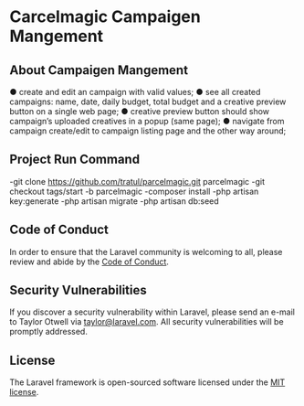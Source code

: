 <h1> Carcelmagic Campaigen Mangement </h1>

## About Campaigen Mangement

● create and edit an campaign with valid values;
● see all created campaigns: name, date, daily budget, total budget and a creative
preview button on a single web page;
● creative preview button should show campaign’s uploaded creatives in a popup
(same page);
● navigate from campaign create/edit to campaign listing page and the other way
around;

## Project Run Command

-git clone https://github.com/tratul/parcelmagic.git parcelmagic
-git checkout tags/start -b parcelmagic
-composer install
-php artisan key:generate
-php artisan migrate
-php artisan db:seed


## Code of Conduct

In order to ensure that the Laravel community is welcoming to all, please review and abide by the [Code of Conduct](https://laravel.com/docs/contributions#code-of-conduct).

## Security Vulnerabilities

If you discover a security vulnerability within Laravel, please send an e-mail to Taylor Otwell via [taylor@laravel.com](mailto:taylor@laravel.com). All security vulnerabilities will be promptly addressed.

## License

The Laravel framework is open-sourced software licensed under the [MIT license](https://opensource.org/licenses/MIT).
